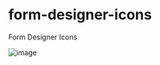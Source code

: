 # form-designer-icons
Form Designer Icons 

![image](https://github.com/oruchankural/form-designer-icons/assets/77747739/079e9cd8-1df1-4700-8213-b901d585f1be)
